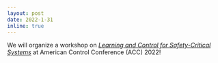 ```yaml
---
layout: post
date: 2022-1-31
inline: true
---
```


We will organize a workshop on _<a href="https://sites.google.com/utexas.edu/learning-and-control-workshop/"> Learning and Control for Safety-Critical Systems</a>_ at American Control Conference (ACC) 2022!





